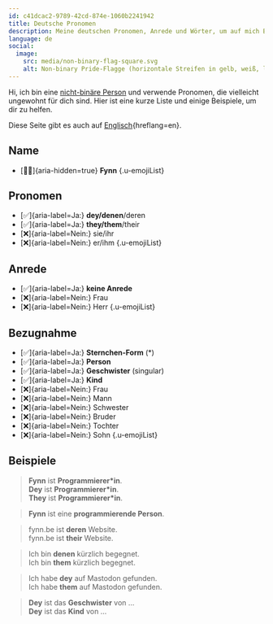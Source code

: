 ```yaml
---
id: c41dcac2-9789-42cd-874e-1060b2241942
title: Deutsche Pronomen
description: Meine deutschen Pronomen, Anrede und Wörter, um auf mich Bezug zu nehmen.
language: de
social:
  image:
    src: media/non-binary-flag-square.svg
    alt: Non-binary Pride-Flagge (horizontale Streifen in gelb, weiß, lila und schwarz).
---
```


Hi, ich bin eine [nicht-binäre Person](https://de.wikipedia.org/wiki/Nichtbinäre_Geschlechtsidentität) und verwende Pronomen, die vielleicht ungewohnt für dich sind. Hier ist eine kurze Liste und einige Beispiele, um dir zu helfen.

Diese Seite gibt es auch auf [Englisch](../en/){hreflang=en}.

## Name

* [🧑🏻]{aria-hidden=true} **Fynn**
{.u-emojiList}

## Pronomen

* [✅]{aria-label=Ja:} **dey/denen**/deren
* [✅]{aria-label=Ja:} **they/them**/their
* [❌]{aria-label=Nein:} sie/ihr
* [❌]{aria-label=Nein:} er/ihm
{.u-emojiList}

## Anrede

* [✅]{aria-label=Ja:} **keine Anrede**
* [❌]{aria-label=Nein:} Frau
* [❌]{aria-label=Nein:} Herr
{.u-emojiList}

## Bezugnahme

* [✅]{aria-label=Ja:} **Sternchen-Form** (*)
* [✅]{aria-label=Ja:} **Person**
* [✅]{aria-label=Ja:} **Geschwister** (singular)
* [✅]{aria-label=Ja:} **Kind**
* [❌]{aria-label=Nein:} Frau
* [❌]{aria-label=Nein:} Mann
* [❌]{aria-label=Nein:} Schwester
* [❌]{aria-label=Nein:} Bruder
* [❌]{aria-label=Nein:} Tochter
* [❌]{aria-label=Nein:} Sohn
{.u-emojiList}

## Beispiele

> **Fynn** ist **Programmierer*in**.<br>
> **Dey** ist **Programmierer*in**.<br>
> **They** ist **Programmierer*in**.

> **Fynn** ist eine **programmierende Person**.

> fynn.be ist **deren** Website.<br>
> fynn.be ist **their** Website.

> Ich bin **denen** kürzlich begegnet.<br>
> Ich bin **them** kürzlich begegnet.

> Ich habe **dey** auf Mastodon gefunden.<br>
> Ich habe **them** auf Mastodon gefunden.

> **Dey** ist das **Geschwister** von …<br>
> **Dey** ist das **Kind** von …
